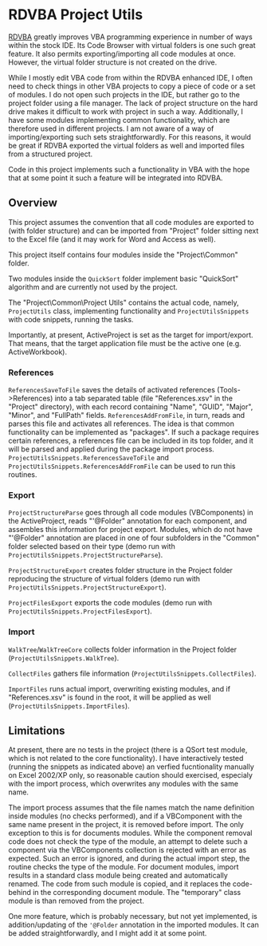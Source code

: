 # RDVBA Project Utils

[RDVBA](https://github.com/rubberduck-vba) greatly improves VBA programming experience in number of ways within the stock IDE. Its Code Browser with virtual folders is one such great feature. It also permits exporting/importing all code modules at once. However, the virtual folder structure is not created on the drive.

While I mostly edit VBA code from within the RDVBA enhanced IDE, I often need to check things in other VBA projects to copy a piece of code or a set of modules. I do not open such projects in the IDE, but rather go to the project folder using a file manager. The lack of project structure on the hard drive makes it difficult to work with project in such a way. Additionally, I have some modules implementing common functionality, which are therefore used in different projects. I am not aware of a way of importing/exporting such sets straightforwardly. For this reasons, it would be great if RDVBA exported the virtual folders as well and imported files from a structured project.

Code in this project implements such a functionality in VBA with the hope that at some point it such a feature will be integrated into RDVBA. 

## Overview

This project assumes the convention that all code modules are exported to (with folder structure) and can be imported from "Project" folder sitting next to the Excel file (and it may work for Word and Access as well).

This project itself contains four modules inside the "Project\Common" folder.

Two modules inside the `QuickSort` folder implement basic "QuickSort" algorithm and are currently not used by the project.

The "Project\Common\Project Utils" contains the actual code, namely, `ProjectUtils` class, implementing functionality and `ProjectUtilsSnippets` with code snippets, running the tasks.

Importantly, at present, ActiveProject is set as the target for import/export. That means, that the target application file must be the active one (e.g. ActiveWorkbook).

### References

`ReferencesSaveToFile` saves the details of activated references (Tools->References) into a tab separated table (file "References.xsv" in the "Project" directory), with each record containing "Name", "GUID", "Major", "Minor", and "FullPath" fields. `ReferencesAddFromFile`, in turn, reads and parses this file and activates all references. The idea is that common functionality can be implemented as "packages". If such a package requires certain references, a references file can be included in its top folder, and it will be parsed and applied during the package import process. `ProjectUtilsSnippets.ReferencesSaveToFile` and `ProjectUtilsSnippets.ReferencesAddFromFile` can be used to run this routines.

### Export

`ProjectStructureParse` goes through all code modules (VBComponents) in the ActiveProject, reads "'@Folder" annotation for each component, and assembles this information for project export. Modules, which do not have "'@Folder" annotation are placed in one of four subfolders in the "Common" folder selected based on their type (demo run with `ProjectUtilsSnippets.ProjectStructureParse`).

`ProjectStructureExport` creates folder structure in the Project folder reproducing the structure of virtual folders (demo run with `ProjectUtilsSnippets.ProjectStructureExport`).

 `ProjectFilesExport` exports the code modules  (demo run with `ProjectUtilsSnippets.ProjectFilesExport`).

### Import

`WalkTree`/`WalkTreeCore` collects folder information in the Project folder (`ProjectUtilsSnippets.WalkTree`).

`CollectFiles` gathers file information (`ProjectUtilsSnippets.CollectFiles`).

`ImportFiles` runs actual import, overwriting existing modules, and if "References.xsv" is found in the root, it will be applied as well (`ProjectUtilsSnippets.ImportFiles`).

## Limitations

At present, there are no tests in the project (there is a QSort test module, which is not related to the core functionality). I have interactively tested (running the snippets as indicated above) an verfied fucntionality manually on Excel 2002/XP only, so reasonable caution should exercised, especialy with the import process, which overwrites any modules with the same name.

The import process assumes that the file names match the name definition inside modules (no checks performed), and if a VBComponent with the same name present in the project, it is removed before import. The only exception to this is for documents modules. While the component removal code does not check the type of the module, an attempt to delete such a component via the VBComponents collection is rejected with an error as expected. Such an error is ignored, and during the actual import step, the routine checks the type of the module. For document modules, import results in a standard class module being created and automatically renamed. The code from such module is copied, and it replaces the code-behind in the corresponding document module. The "temporary" class module is than removed from the project.

One more feature, which is probably necessary, but not yet implemented, is addition/updating of the `'@Folder` annotation in the imported modules. It can be added  straightforwardly, and I might add it at some point.